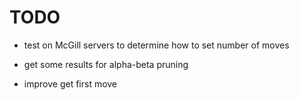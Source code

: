 # TODO

- test on McGill servers to determine how to set number of moves

- get some results for alpha-beta pruning

- improve get first move